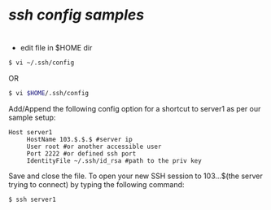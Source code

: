 # **_ssh config samples_**
#


- edit file in $HOME dir
 
```bash
$ vi ~/.ssh/config
```
OR
```bash
$ vi $HOME/.ssh/config
```
Add/Append the following config option for a shortcut to server1 as per our sample setup:
```
Host server1
     HostName 103.$.$.$ #server ip
     User root #or another accessible user
     Port 2222 #or defined ssh port
     IdentityFile ~/.ssh/id_rsa #path to the priv key
```
Save and close the file. To open your new SSH session to 103.$.$.$(the server trying to connect) by typing the following command:
```bash
$ ssh server1
```